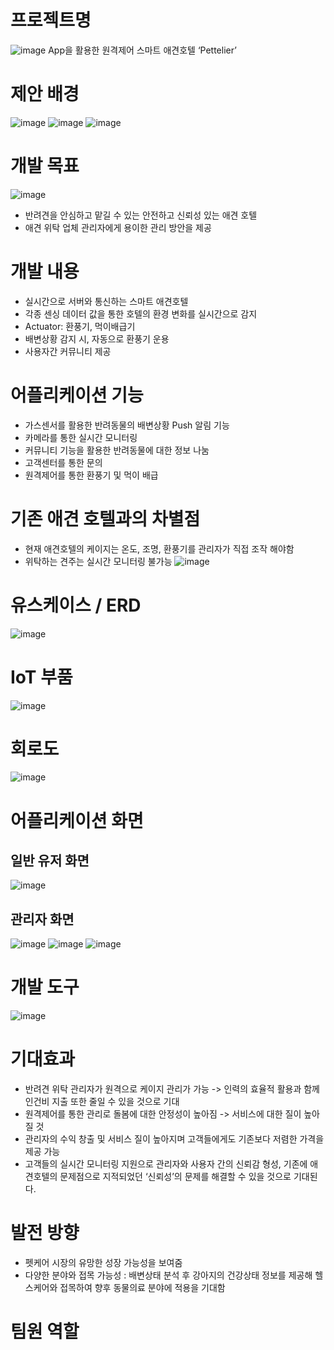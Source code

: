 # 프로젝트명
![image](https://user-images.githubusercontent.com/101301507/173730399-66881274-6fc2-4062-807b-2fe65164d7a2.png)
App을 활용한 원격제어 스마트 애견호텔 ‘Pettelier’
# 제안 배경
![image](https://user-images.githubusercontent.com/101301507/173731230-7f5832f1-7695-474f-9bd0-674e8c8a254e.png)
![image](https://user-images.githubusercontent.com/101301507/173731287-8e7760e8-c1bc-438d-a95e-4a67ba684390.png)
![image](https://user-images.githubusercontent.com/101301507/173731302-c2aac359-174a-4bfa-99ff-2ffa3aca91aa.png)

# 개발 목표
![image](https://user-images.githubusercontent.com/101301507/173731324-9272725e-c5ff-4a27-9204-6bee88a1a2d9.png)
- 반려견을 안심하고 맡길 수 있는 안전하고 신뢰성 있는 애견 호텔
- 애견 위탁 업체 관리자에게 용이한 관리 방안을 제공
# 개발 내용
- 실시간으로 서버와 통신하는 스마트 애견호텔
- 각종 센싱 데이터 값을 통한 호텔의 환경 변화를 실시간으로 감지
- Actuator: 환풍기, 먹이배급기
- 배변상황 감지 시, 자동으로 환풍기 운용
- 사용자간 커뮤니티 제공
# 어플리케이션 기능
- 가스센서를 활용한 반려동물의 배변상황 Push 알림 기능
- 카메라를 통한 실시간 모니터링 
- 커뮤니티 기능을 활용한 반려동물에 대한 정보 나눔
- 고객센터를 통한 문의 
- 원격제어를 통한 환풍기 및 먹이 배급

# 기존 애견 호텔과의 차별점
- 현재 애견호텔의 케이지는 온도, 조명, 환풍기를 관리자가 직접 조작 해야함
- 위탁하는 견주는 실시간 모니터링 불가능
![image](https://user-images.githubusercontent.com/101301507/173731340-b124487c-2e71-4123-8168-7d7a7a5bd353.png)

# 유스케이스 / ERD
![image](https://user-images.githubusercontent.com/101301507/173731354-459e8027-696f-4312-ae52-095705730bd0.png)
# IoT 부품
![image](https://user-images.githubusercontent.com/101301507/173731376-6233fbaf-3182-44be-aa6e-2595da85ddac.png)

# 회로도
![image](https://user-images.githubusercontent.com/101301507/173731684-d337c37c-84b1-4e2c-aa91-5d0a3143d6ef.png)
# 어플리케이션 화면 
## 일반 유저 화면
![image](https://user-images.githubusercontent.com/101301507/173731796-97e16ef2-7d1b-4c8c-bea4-38835b5081c7.png)
## 관리자 화면
![image](https://user-images.githubusercontent.com/101301507/173731895-1863d3ef-59ab-4251-abfc-dcf0f58e02f1.png)
![image](https://user-images.githubusercontent.com/101301507/173731561-aa8a0faa-ed44-42ce-8e83-7aee7b11a870.png)
![image](https://user-images.githubusercontent.com/101301507/173731584-986cdd4d-42ca-48fb-adac-6c1d67d560a5.png)

# 개발 도구
![image](https://user-images.githubusercontent.com/101301507/173731911-7ba35029-69a9-40b3-80f8-f80f93bbe1ff.png)

# 기대효과
- 반려견 위탁 관리자가 원격으로 케이지 관리가 가능 -> 인력의 효율적 활용과 함께 인건비 지출 또한 줄일 수 있을 것으로 기대
- 원격제어를 통한 관리로 돌봄에 대한 안정성이 높아짐 -> 서비스에 대한 질이 높아질 것
- 관리자의 수익 창출 및 서비스 질이 높아지며 고객들에게도 기존보다 저렴한 가격을 제공 가능 
- 고객들의 실시간 모니터링 지원으로 관리자와 사용자 간의 신뢰감 형성, 기존에 애견호텔의 문제점으로 지적되었던 ‘신뢰성’의 문제를 해결할 수 있을 것으로 기대된다.
# 발전 방향
- 펫케어 시장의 유망한 성장 가능성을 보여줌
- 다양한 분야와 접목 가능성 :  배변상태 분석 후 강아지의 건강상태 정보를 제공해 헬스케어와 접목하여 향후 동물의료 분야에 적용을 기대함
# 팀원 역할


